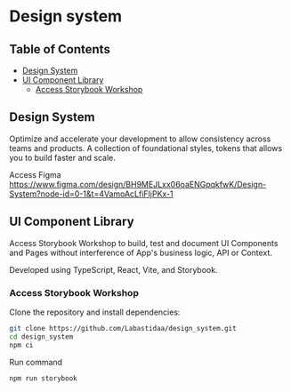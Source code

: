 # Design system

## Table of Contents

- [Design System](#design-system)
- [UI Component Library](#ui-component-library)
  - [Access Storybook Workshop](#access-storybook-workshop)

## Design System

Optimize and accelerate your development to allow consistency across teams and products.
A collection of foundational styles, tokens that allows you to build faster and scale.

Access Figma
https://www.figma.com/design/BH9MEJLxx06oaENGpqkfwK/Design-System?node-id=0-1&t=4VamoAcLfiFIjPKx-1

## UI Component Library

Access Storybook Workshop to build, test and document UI Components and Pages without interference of App's business logic, API or Context.

Developed using TypeScript, React, Vite, and Storybook.

### Access Storybook Workshop

Clone the repository and install dependencies:

```bash
git clone https://github.com/Labastidaa/design_system.git
cd design_system
npm ci
```

Run command

```zsh
npm run storybook
```
